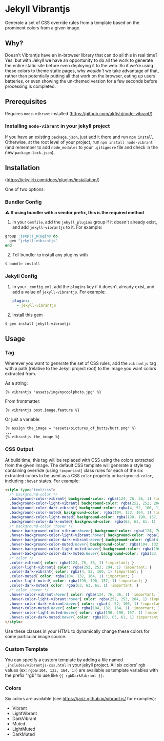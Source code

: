 # Jekyll Vibrantjs

Generate a set of CSS override rules from a template based on the prominent colors from a given image.

## Why?

Doesn't Vibrantjs have an in-browser library that can do all this in real time? Yes, but with Jekyll we have an opportunity to do all the work to generate the entire static site before even deploying it to the web. So if we're using these colors to theme static pages, why *wouldn't* we take advantage of that, rather than potentially putting all that work on the browser, eating up users' batteries, or even showing the un-themed version for a few seconds before processing is completed.

## Prerequisites

Requires `node-vibrant` installed (<https://github.com/akfish/node-vibrant/>).

### Installing `node-vibrant` in your jekyll project 

If you have an existing `package.json`, just add it there and run `npm install`. Otherwise, at the root level of your project, run `npm install node-vibrant` (and remember to add `node_modules` to your `.gitignore` file and check in the new `package-lock.json`).

## Installation

(https://jekyllrb.com/docs/plugins/installation/)

One of two options:

### Bundler Config
:warning: **If using bundler with a vendor prefix, this is the required method**

1. In your `Gemfile`, add the `jekyll_plugins` group if it doesn't already exist, and add `jekyll-vibrantjs` to it. For example: 

  ```ruby
  group :jekyll_plugins do
    gem "jekyll-vibrantjs"
  end
  ```

2. Tell bundler to install any plugins with

  ```
  $ bundle install
  ```


### Jekyll Config

1. In your `_config.yml`, add the `plugins` key if it doesn't already exist, and add a value of `jekyll-vibrantjs`. For example:

	```yaml
	plugins: 
	  - jekyll-vibrantjs
	```

2. Install this gem

  ```
  $ gem install jekyll-vibrantjs
  ```

## Usage

### Tag

Wherever you want to generate the set of CSS rules, add the `vibrantjs` tag with a path (relative to the Jekyll project root) to the image you want colors extracted from.

As a string:

```
{% vibrantjs "assets/img/mycoolphoto.jpg" %}
```

From frontmatter:

```
{% vibrantjs post.image.feature %}
```

Or just a variable:

```
{% assign the_image = "assets/pictures_of_butts/butt.png" %}
...
{% vibrantjs the_image %}
```

### CSS Output

At build time, this tag will be replaced with CSS using the colors extracted from the given image. The default CSS template will generate a style tag containing override (using `!important`) class rules for each of the six extracted colors to be used as a CSS `color` property or `background-color`, including `:hover` states. For example:

```html
<style type="text/css">
  /* background-color */
  .background-color-vibrant{ background-color: rgba(124, 76, 36, 1) !important; }
  .background-color-light-vibrant{ background-color: rgba(252, 252, 204, 1) !important; }
  .background-color-dark-vibrant{ background-color: rgba(4, 52, 100, 1) !important; }
  .background-color-muted{ background-color: rgba(104, 132, 164, 1) !important; }
  .background-color-light-muted{ background-color: rgba(190, 190, 157, 1) !important; }
  .background-color-dark-muted{ background-color: rgba(63, 63, 61, 1) !important; }
  /* background-color :hover */
  .hover-background-color-vibrant:hover{ background-color: rgba(124, 76, 36, 1) !important; }
  .hover-background-color-light-vibrant:hover{ background-color: rgba(252, 252, 204, 1) !important; }
  .hover-background-color-dark-vibrant:hover{ background-color: rgba(4, 52, 100, 1) !important; }
  .hover-background-color-muted:hover{ background-color: rgba(104, 132, 164, 1) !important; }
  .hover-background-color-light-muted:hover{ background-color: rgba(190, 190, 157, 1) !important; }
  .hover-background-color-dark-muted:hover{ background-color: rgba(63, 63, 61, 1) !important; }
  /* color */
  .color-vibrant{ color: rgba(124, 76, 36, 1) !important; }
  .color-light-vibrant{ color: rgba(252, 252, 204, 1) !important; }
  .color-dark-vibrant{ color: rgba(4, 52, 100, 1) !important; }
  .color-muted{ color: rgba(104, 132, 164, 1) !important; }
  .color-light-muted{ color: rgba(190, 190, 157, 1) !important; }
  .color-dark-muted{ color: rgba(63, 63, 61, 1) !important; }
  /* color :hover */
  .hover-color-vibrant:hover{ color: rgba(124, 76, 36, 1) !important; }
  .hover-color-light-vibrant:hover{ color: rgba(252, 252, 204, 1) !important; }
  .hover-color-dark-vibrant:hover{ color: rgba(4, 52, 100, 1) !important; }
  .hover-color-muted:hover{ color: rgba(104, 132, 164, 1) !important; }
  .hover-color-light-muted:hover{ color: rgba(190, 190, 157, 1) !important; }
  .hover-color-dark-muted:hover{ color: rgba(63, 63, 61, 1) !important; }
</style>
```

Use these classes in your HTML to dynamically change these colors for some particular image source.

### Custom Template

You can specify a custom template by adding a file named `_includes/vibrantjs-css.html` in your jekyll project. All six colors' rgb values (ex: `rgba(104, 132, 164, 1)`) are available as template variables with the prefix "rgb" to use like `{{ rgbDarkVibrant }}`.

### Colors

Six colors are available (see <https://jariz.github.io/vibrant.js/> for examples):

- Vibrant
- LightVibrant
- DarkVibrant
- Muted
- LightMuted
- DarkMuted

